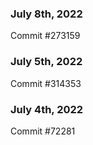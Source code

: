### July 8th, 2022

Commit #273159

### July 5th, 2022

Commit #314353


### July 4th, 2022

Commit #72281
